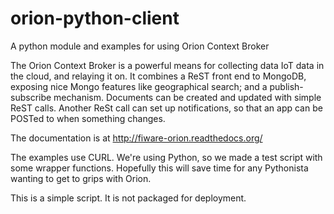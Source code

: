# orion-python-client
A python module and examples for using Orion Context Broker

The Orion Context Broker is a powerful means for collecting data 
IoT data in the cloud, and relaying it on.  It combines a ReST front 
end to MongoDB, exposing nice Mongo features like geographical search;
and a publish-subscribe mechanism.   Documents can be created and updated
with simple ReST calls.  Another ReSt call can set up notifications,
so that an app can be POSTed to when something changes.

The documentation is at
 http://fiware-orion.readthedocs.org/
 
 The examples use CURL.  We're using Python, so we made a test script with
 some wrapper functions.  Hopefully this will save time for any Pythonista
 wanting to get to grips with Orion.
 
 This is a simple script.  It is not packaged for deployment.
